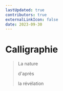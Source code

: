 ```yaml
---
lastUpdated: true
contributors: true
externalLinkIcon: false
date: 2023-09-30
---
```

# Calligraphie

> La nature
>
> d'après
>
> la révélation